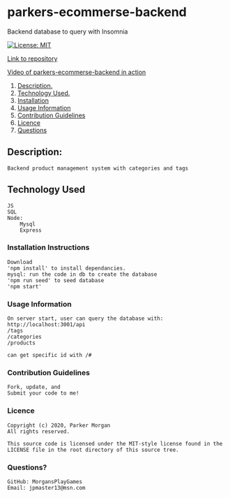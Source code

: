 # parkers-ecommerse-backend
Backend database to query with Insomnia

[![License: MIT](https://img.shields.io/badge/License-MIT-yellow.svg)](https://opensource.org/licenses/MIT)

[Link to repository](https://github.com/MorgansPlayGames/parkers-ecommerse-backend)

[Video of parkers-ecommerse-backend in action](https://drive.google.com/file/d/1U_bkd6mOz6nO18DNRFeWoGjUsvU0sgS6/view)



1. [ Description. ](#description)
2. [ Technology Used.](#technology-used)
2. [ Installation ](#installation-instructions)
3. [ Usage Information ](#usage-information)
4. [ Contribution Guidelines ](#contribution-guidelines)
5. [ Licence ](#licence)
6. [ Questions ](#questions?)

## Description:
    Backend product management system with categories and tags

## Technology Used
    JS
    SQL
    Node:
        Mysql
        Express


### Installation Instructions
    Download
    'npm install' to install dependancies.
    mysql: run the code in db to create the database
    'npm run seed' to seed database
    'npm start'  
 
### Usage Information
    On server start, user can query the database with:
    http://localhost:3001/api
    /tags
    /categories
    /products

    can get specific id with /#



### Contribution Guidelines
    Fork, update, and
    Submit your code to me!

### Licence 
    Copyright (c) 2020, Parker Morgan
    All rights reserved.
        
    This source code is licensed under the MIT-style license found in the
    LICENSE file in the root directory of this source tree.

### Questions?
    GitHub: MorgansPlayGames
    Email: jpmaster13@msn.com